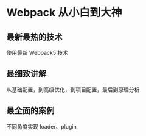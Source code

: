 # Webpack 从小白到大神

## 最新最热的技术

使用最新 Webpack5 技术

## 最细致讲解

从基础配置，到高级优化，到项目配置，最后到原理分析

## 最全面的案例

不同角度实现 loader、plugin

